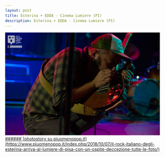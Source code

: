 ```yaml
---
layout: post
title: Esterina + EDDA - Cinema Lumiere (PI)
description: Esterina + EDDA - Cinema Lumiere (PI)
---
```




<a href="https://www.piuomenopop.it/index.php/2018/10/07/il-rock-italiano-degli-esterina-arriva-al-lumiere-di-pisa-con-un-ospite-deccezione-tutte-le-foto/">
<img alt="esterina-landing" src="/assets/media/images/posts/esterina-lumiere.jpg" class="posts-main-img">
###### [photostory su piuomenopop.it](https://www.piuomenopop.it/index.php/2018/10/07/il-rock-italiano-degli-esterina-arriva-al-lumiere-di-pisa-con-un-ospite-deccezione-tutte-le-foto/)
